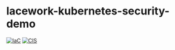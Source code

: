 # lacework-kubernetes-security-demo

[![IaC](https://app.soluble.cloud/api/v1/public/badges/9ee8601d-2f0a-4bbc-b6d9-19cfd8f5ebd8.svg)](https://app.soluble.cloud/repos/details/github.com/timarenz/lacework-kubernetes-security-demo)  [![CIS](https://app.soluble.cloud/api/v1/public/badges/117cc936-9b38-4e38-83ba-7646f44da2bf.svg)](https://app.soluble.cloud/repos/details/github.com/timarenz/lacework-kubernetes-security-demo)  
